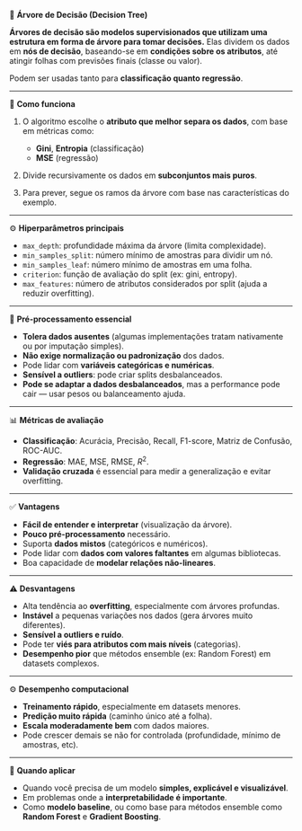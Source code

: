 🧠 **Árvore de Decisão (Decision Tree)**

**Árvores de decisão são modelos supervisionados que utilizam uma estrutura em forma de árvore para tomar decisões.** Elas dividem os dados em **nós de decisão**, baseando-se em **condições sobre os atributos**, até atingir folhas com previsões finais (classe ou valor).

Podem ser usadas tanto para **classificação quanto regressão**.

---

🧩 **Como funciona**

1. O algoritmo escolhe o **atributo que melhor separa os dados**, com base em métricas como:

   * **Gini**, **Entropia** (classificação)
   * **MSE** (regressão)
2. Divide recursivamente os dados em **subconjuntos mais puros**.
3. Para prever, segue os ramos da árvore com base nas características do exemplo.

---

⚙️ **Hiperparâmetros principais**

* `max_depth`: profundidade máxima da árvore (limita complexidade).
* `min_samples_split`: número mínimo de amostras para dividir um nó.
* `min_samples_leaf`: número mínimo de amostras em uma folha.
* `criterion`: função de avaliação do split (ex: gini, entropy).
* `max_features`: número de atributos considerados por split (ajuda a reduzir overfitting).

---

📏 **Pré-processamento essencial**

* **Tolera dados ausentes** (algumas implementações tratam nativamente ou por imputação simples).
* **Não exige normalização ou padronização** dos dados.
* Pode lidar com **variáveis categóricas e numéricas**.
* **Sensível a outliers**: pode criar splits desbalanceados.
* **Pode se adaptar a dados desbalanceados**, mas a performance pode cair — usar pesos ou balanceamento ajuda.

---

📊 **Métricas de avaliação**

* **Classificação**: Acurácia, Precisão, Recall, F1-score, Matriz de Confusão, ROC-AUC.
* **Regressão**: MAE, MSE, RMSE, $R^2$.
* **Validação cruzada** é essencial para medir a generalização e evitar overfitting.

---

✅ **Vantagens**

* **Fácil de entender e interpretar** (visualização da árvore).
* **Pouco pré-processamento** necessário.
* Suporta **dados mistos** (categóricos e numéricos).
* Pode lidar com **dados com valores faltantes** em algumas bibliotecas.
* Boa capacidade de **modelar relações não-lineares**.

---

⚠️ **Desvantagens**

* Alta tendência ao **overfitting**, especialmente com árvores profundas.
* **Instável** a pequenas variações nos dados (gera árvores muito diferentes).
* **Sensível a outliers e ruído**.
* Pode ter **viés para atributos com mais níveis** (categorias).
* **Desempenho pior** que métodos ensemble (ex: Random Forest) em datasets complexos.

---

⚙️ **Desempenho computacional**

* **Treinamento rápido**, especialmente em datasets menores.
* **Predição muito rápida** (caminho único até a folha).
* **Escala moderadamente bem** com dados maiores.
* Pode crescer demais se não for controlada (profundidade, mínimo de amostras, etc).

---

📌 **Quando aplicar**

* Quando você precisa de um modelo **simples, explicável e visualizável**.
* Em problemas onde a **interpretabilidade é importante**.
* Como **modelo baseline**, ou como base para métodos ensemble como **Random Forest** e **Gradient Boosting**.




